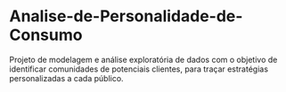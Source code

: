 # Analise-de-Personalidade-de-Consumo
Projeto de modelagem e análise exploratória de dados com o objetivo de identificar comunidades de potenciais clientes, para traçar estratégias personalizadas a cada público.

